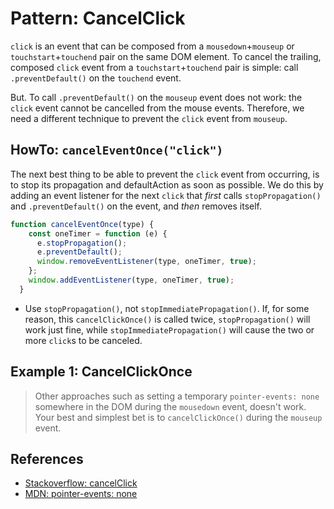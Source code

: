 # Pattern: CancelClick

`click` is an event that can be composed from a `mousedown`+`mouseup` or `touchstart`+`touchend` 
pair on the same DOM element. To cancel the trailing, composed `click` event from a 
`touchstart`+`touchend` pair is simple: call `.preventDefault()` on the `touchend` event.

But. To call `.preventDefault()` on the `mouseup` event does not work: the `click` event cannot
be cancelled from the mouse events. Therefore, we need a different technique to prevent the 
`click` event from `mouseup`.

## HowTo: `cancelEventOnce("click")`

The next best thing to be able to prevent the `click` event from occurring, is to stop its propagation
and defaultAction as soon as possible. We do this by adding an event listener for the next `click` 
that *first* calls `stopPropagation()` and `.preventDefault()` on the event, and *then* removes itself.

```javascript
function cancelEventOnce(type) {
    const oneTimer = function (e) {
      e.stopPropagation();
      e.preventDefault();
      window.removeEventListener(type, oneTimer, true);
    };
    window.addEventListener(type, oneTimer, true);
  }
```
 * Use `stopPropagation()`, not `stopImmediatePropagation()`. 
   If, for some reason, this `cancelClickOnce()` is called twice, 
   `stopPropagation()` will work just fine, while `stopImmediatePropagation()` will cause the two or 
   more `click`s to be canceled. 

## Example 1: CancelClickOnce

<code-demo src="demo/CancelClickOnce.html"></code-demo>

> Other approaches such as setting a temporary `pointer-events: none` somewhere in the DOM during the 
> `mousedown` event, doesn't work. Your best and simplest bet is to `cancelClickOnce()` during the 
> `mouseup` event.

## References

 * [Stackoverflow: cancelClick](https://stackoverflow.com/questions/17441810/pointer-events-none-does-not-work-in-ie9-and-ie10#answer-17441921)
 * [MDN: pointer-events: none](https://css-tricks.com/almanac/properties/p/pointer-events/)